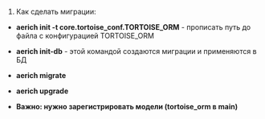 1) Как сделать миграции:

+ **aerich init -t core.tortoise_conf.TORTOISE_ORM** - прописать путь до файла с конфигурацией TORTOISE_ORM 

+ **aerich init-db** - этой командой создаются миграции и применяются в БД

+ **aerich migrate**

+ **aerich upgrade**

+ **Важно: нужно зарегистрировать модели (tortoise_orm в main)**

